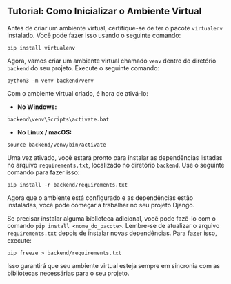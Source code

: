 

## Tutorial: Como Inicializar o Ambiente Virtual

Antes de criar um ambiente virtual, certifique-se de ter o pacote `virtualenv` instalado. Você pode fazer isso usando o seguinte comando:

```
pip install virtualenv
```

Agora, vamos criar um ambiente virtual chamado `venv` dentro do diretório `backend` do seu projeto. Execute o seguinte comando:

```
python3 -m venv backend/venv
```

Com o ambiente virtual criado, é hora de ativá-lo:

- **No Windows:**

```
backend\venv\Scripts\activate.bat
```

- **No Linux / macOS:**

```
source backend/venv/bin/activate
```

Uma vez ativado, você estará pronto para instalar as dependências listadas no arquivo `requirements.txt`, localizado no diretório `backend`. Use o seguinte comando para fazer isso:

```
pip install -r backend/requirements.txt
```

Agora que o ambiente está configurado e as dependências estão instaladas, você pode começar a trabalhar no seu projeto Django.

Se precisar instalar alguma biblioteca adicional, você pode fazê-lo com o comando `pip install <nome_do_pacote>`. Lembre-se de atualizar o arquivo `requirements.txt` depois de instalar novas dependências. Para fazer isso, execute:

```
pip freeze > backend/requirements.txt
```

Isso garantirá que seu ambiente virtual esteja sempre em sincronia com as bibliotecas necessárias para o seu projeto.
